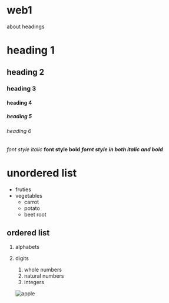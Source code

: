 # web1
about headings
# heading 1
## heading 2
### heading 3
#### heading 4
##### heading 5
###### heading 6

*font style italic*
**font style bold**
***fornt style in both italic and bold***

# unordered list
* fruties
* vegetables
    * carrot 
    * potato
    * beet root
 ## ordered list
 1.  alphabets
 2. digits
       1. whole numbers 
       2. natural numbers
       3. integers
    
    ![apple](https://www.google.com/url?sa=i&url=https%3A%2F%2Fwww.hsph.harvard.edu%2Fnutritionsource%2Ffood-features%2Fapples%2F&psig=AOvVaw2vsrsr6qWZNPGpf6n8YWOT&ust=1621152258441000&source=images&cd=vfe&ved=2ahUKEwjgwpn1nMvwAhVb1XMBHYVKA8cQr4kDegUIARCRAg)
    
    
 

